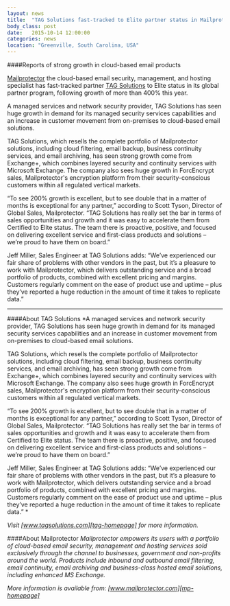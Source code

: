 ```yaml
---
layout: news
title:  "TAG Solutions fast-tracked to Elite partner status in Mailprotector partner program"
body_class: post
date:   2015-10-14 12:00:00
categories: news
location: "Greenville, South Carolina, USA"
---
```


####Reports of strong growth in cloud-based email products

[Mailprotector][mp-homepage] the cloud-based email security, management, and hosting specialist has fast-tracked partner [TAG Solutions][tag-homepage] to Elite status in its global partner program, following growth of more than 400% this year.

A managed services and network security provider, TAG Solutions has seen huge growth in demand for its managed security services capabilities and an increase in customer movement from on-premises to cloud-based email solutions.

TAG Solutions, which resells the complete portfolio of Mailprotector solutions, including cloud filtering, email backup, business continuity services, and email archiving, has seen strong growth come from Exchange+, which combines layered security and continuity services with Microsoft Exchange. The company also sees huge growth in ForcEncrypt sales, Mailprotector's encryption platform from their security-conscious customers within all regulated vertical markets.

“To see 200% growth is excellent, but to see double that in a matter of months is exceptional for any partner,” according to Scott Tyson, Director of Global Sales, Mailprotector. “TAG Solutions has really set the bar in terms of sales opportunities and growth and it was easy to accelerate them from Certified to Elite status. The team there is proactive, positive, and focused on delivering excellent service and first-class products and solutions – we’re proud to have them on board.”

Jeff Miller, Sales Engineer at TAG Solutions adds: “We’ve experienced our fair share of problems with other vendors in the past, but it’s a pleasure to work with Mailprotector, which delivers outstanding service and a broad portfolio of products, combined with excellent pricing and margins. Customers regularly comment on the ease of product use and uptime – plus they’ve reported a huge reduction in the amount of time it takes to replicate data.”


***

####About TAG Solutions
*A managed services and network security provider, TAG Solutions has seen huge growth in demand for its managed security services capabilities and an increase in customer movement from on-premises to cloud-based email solutions.

TAG Solutions, which resells the complete portfolio of Mailprotector solutions, including cloud filtering, email backup, business continuity services, and email archiving, has seen strong growth come from Exchange+, which combines layered security and continuity services with Microsoft Exchange. The company also sees huge growth in ForcEncrypt sales, Mailprotector's encryption platform from their security-conscious customers within all regulated vertical markets.

“To see 200% growth is excellent, but to see double that in a matter of months is exceptional for any partner,” according to Scott Tyson, Director of Global Sales, Mailprotector. “TAG Solutions has really set the bar in terms of sales opportunities and growth and it was easy to accelerate them from Certified to Elite status. The team there is proactive, positive, and focused on delivering excellent service and first-class products and solutions – we’re proud to have them on board.”

Jeff Miller, Sales Engineer at TAG Solutions adds: “We’ve experienced our fair share of problems with other vendors in the past, but it’s a pleasure to work with Mailprotector, which delivers outstanding service and a broad portfolio of products, combined with excellent pricing and margins. Customers regularly comment on the ease of product use and uptime – plus they’ve reported a huge reduction in the amount of time it takes to replicate data.”
*

*Visit [www.tagsolutions.com][tag-homepage] for more information.*

####About Mailprotector
*Mailprotector empowers its users with a portfolio of cloud-based email security, management and hosting services sold exclusively through the channel to businesses, government and non-profits around the world. Products include inbound and outbound email filtering, email continuity, email archiving and business-class hosted email solutions, including enhanced MS Exchange.*

*More information is available from:  [www.mailprotector.com][mp-homepage]*


[tag-homepage]: http://www.tagsolutions.com
[mp-homepage]: http://www.mailprotector.com


